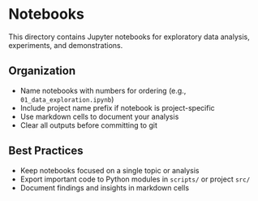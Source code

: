 # Notebooks

This directory contains Jupyter notebooks for exploratory data analysis, experiments, and demonstrations.

## Organization

- Name notebooks with numbers for ordering (e.g., `01_data_exploration.ipynb`)
- Include project name prefix if notebook is project-specific
- Use markdown cells to document your analysis
- Clear all outputs before committing to git

## Best Practices

- Keep notebooks focused on a single topic or analysis
- Export important code to Python modules in `scripts/` or project `src/`
- Document findings and insights in markdown cells
